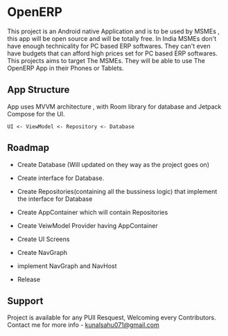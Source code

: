 
# OpenERP

This project is an Android native Application and is to be used by MSMEs , this app will be open source and will be totally free. In India MSMEs don't have enough technicality for PC based ERP softwares. They can't even have budgets that can afford high prices set for PC based ERP softwares. This projects aims to target The MSMEs. They will be able to use The OpenERP App in their Phones or Tablets. 


## App Structure

App uses MVVM architecture , with Room library for database and Jetpack Compose for the UI. 

    UI <- ViewModel <- Repository <- Database 


## Roadmap

- Create Database (Will updated on they way as the project goes on)

- Create interface for Database.

- Create Repositories(containing all the bussiness logic) that implement the interface for Database

- Create AppContainer which will contain Repositories

- Create VeiwModel Provider having AppContainer

- Create UI Screens 

- Create NavGraph

- implement NavGraph and NavHost

- Release 



## Support

Project is available for any PUll Resquest, Welcoming every Contributors. Contact me for more info - kunalsahu071@gmail.com




